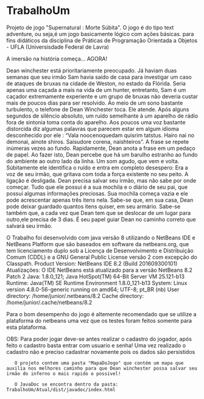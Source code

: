   # TrabalhoUm

  Projeto de jogo "Supernatural : Morte Súbita". O jogo é do tipo text adventure, ou seja,é um jogo basicamente lógico com ações
básicas. para fins didáticos da disciplina de Práticas de Programação Orientada a Objetos - UFLA (Universisdade Federal de Lavra)

  A imersão na história começa… AGORA!

  Dean winchester está prioritariamente preocupado. Já haviam duas semanas que seu irmão Sam havia saído de casa para investigar um
caso de ataques de bruxas na cidade de Weston, no estado da Flórida. Seria apenas uma caçada a mais na vida de um hunter,
entretanto, Sam é um caçador extremamente experiente e um grupo de bruxas não deveria custar mais de poucos dias para ser resolvido.
Ao meio de um sono bastante turbulento, o telefone de Dean Winchester toca. Ele atende. Após alguns segundos de silêncio absoluto,
um ruído semelhante à um aparelho de rádio fora de sintonia toma conta do aparelho. Aos poucos uma voz bastante distorcida diz
algumas palavras que parecem estar em algum idioma desconhecido por ele : “Vala noocenoquedam quisrim tatstus. Hairo nai no
demonai, ainote shiros. Saisudore corena, naishteiros”. A frase se repete inúmeras vezes ao fundo. Rapidamente, Dean anota a frase
em um pedaço de papel. Ao fazer isto, Dean percebe que há um barulho estranho ao fundo do ambiente ao outro lado da linha. Um som
agudo, que vem e volta. Súbitamente ele identifica o ruído e entra em completo desespero: Era a voz de seu irmão, que gritava com
toda a força existente no seu peito. A ligação é desligada. Dean precisa salvar seu irmão, mas não sabe por onde começar.
Tudo que ele possui é a sua mochila e o diário de seu pai, que possui algumas informações preciosas. Sua mochila começa vazia e
ele pode acrescentar apenas três itens nela. Sabe-se que, em sua casa, Dean pode deixar guardado quantos itens quiser, em seu
armário. Sabe-se também que, a cada vez que Dean tem que se deslocar de um lugar para outro,ele precisa de 3 dias.  É seu papel
guiar Dean no caminho correto que salvará seu irmão.

  O Trabalho foi desenvolvido com java versão 8 utilizando o NetBeans IDE e NetBeans Platform que são baseados em software da
netbeans.org, que tem licenciamento duplo sob a Licença de Desenvolvimento e Distribuição Comum (CDDL) e a GNU General Public
License versão 2 com excepção do Classpath. 
  Product Version: NetBeans IDE 8.2 (Build 201609300101)
  Atualizações: O IDE NetBeans está atualizado para a versão NetBeans 8.2 Patch 2
  Java: 1.8.0_121; Java HotSpot(TM) 64-Bit Server VM 25.121-b13
  Runtime: Java(TM) SE Runtime Environment 1.8.0_121-b13
  System: Linux version 4.8.0-56-generic running on amd64; UTF-8; pt_BR (nb)
  User directory: /home/junior/.netbeans/8.2
  Cache directory: /home/junior/.cache/netbeans/8.2
  
  Para o bom desempenho do jogo é altemente recomendado que se utilize a plataforma do netbeans uma vez que os testes foram feitos
  somente para esta plataforma.
  
  OBS: Para poder jogar deve-se antes realizar o cadastro do jogador, após feito o cadastro basta entrar com usuario e senha! Uma vez realizado o cadastro não e preciso cadastrar novamente pois os dados são persistidos
       
       O projeto contem uma pasta "MapaDoJogo" que contém um mapa que auxilia nos melhores caminho para que Dean winchester possa salvar seu irmão do inferno o mais rapido o possivel!
       
       O JavaDoc se encontra dentro da pasta: TrabalhoUm/Atual/dist/javadoc/index.html
